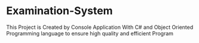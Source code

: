 # Examination-System
This Project is Created by Console Application With C# and Object Oriented Programming language to ensure high quality and efficient Program
